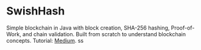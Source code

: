 # SwishHash
Simple blockchain in Java with block creation, SHA-256 hashing, Proof-of-Work, and chain validation. Built from scratch to understand blockchain concepts. Tutorial: [Medium](https://medium.com/programmers-blockchain/create-simple-blockchain-java-tutorial-from-scratch-6eeed3cb03fa).
 ss
